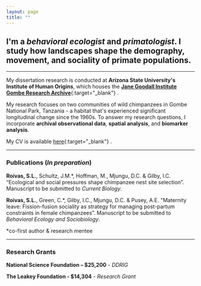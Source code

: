 ```yaml
---
layout: page
title: ""
---
```


## I'm a *behavioral ecologist* and *primatologist*. I study how landscapes shape the demography, movement, and sociality of primate populations.

---
My dissertation research is conducted at **Arizona State University's Institute of Human Origins**, which houses the [**Jane Goodall Institute Gombe Research Archive**](https://iho.asu.edu/GombeProject){:target="_blank"} <i class="fa-solid fa-link"></i>.

My  research focuses on two communities of wild chimpanzees in Gombe National Park, Tanzania - a habitat that's experienced significant longitudinal change since the 1960s. To answer my research questions, I incorporate **archival observational data**, **spatial analysis**, and **biomarker analysis**.

My CV is available [here](https://docs.google.com/document/d/1h_WqnBvjqwgTYDTpesCvbAA6FpGEaqVP/edit?usp=sharing&ouid=112979041482582723813&rtpof=true&sd=true){:target="_blank"} <i class="fa-solid fa-link"></i>.

---

### Publications (*In preparation*)

**Roivas, S.L.**, Schultz, J.M.*, Hoffman, M., Mjungu, D.C. & Gilby, I.C. “Ecological and social pressures shape chimpanzee nest site selection”. Manuscript to be submitted to _Current Biology_.

**Roivas, S.L.**, Green, C.*, Gilby, I.C., Mjungu, D.C. & Pusey, A.E. "Maternity leave: Fission-fusion sociality as strategy for managing post-partum constraints in female chimpanzees”. Manuscript to be submitted to _Behavioral Ecology and Sociobiology_.

*co-first author & research mentee

---

### Research Grants
 
**National Science Foundation – $25,200** - _DDRIG_

**The Leakey Foundation - $14,304** - _Research Grant_ 
